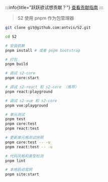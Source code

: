 :::info{title="跃跃欲试想贡献？"}
[查看贡献指南](/manual/contribution)
:::

> S2 使用 pnpm 作为包管理器

```bash
git clone git@github.com:antvis/S2.git

cd S2

# 安装依赖
pnpm install # 或者 pnpm bootstrap

# 打包
pnpm build

# 调试 s2-core
pnpm core:start

# 调试 s2-react 和 s2-core （推荐）
pnpm react:playground

# 调试 s2-vue 和 s2-core
pnpm vue:playground

# 单元测试
pnpm test
pnpm core:test
pnpm react:test

# 更新单元格测试快照
pnpm core:test -- -u
pnpm react:test -- -u

# 代码风格和类型检测
pnpm lint

# 本地启动官网
pnpm site:start
```
